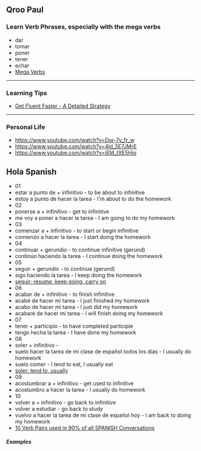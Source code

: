 
## Qroo Paul

### Learn Verb Phrases, especially with the mega verbs

- dar
- tomar
- poner
- tener
- echar
- [Mega Verbs](https://www.youtube.com/watch?v=yxcIw3Zmufc)

---

### Learning Tips

- [Get Fluent Faster - A Detailed Strategy](https://www.youtube.com/watch?v=sBNSYwGjrvI)

---

### Personal Life

- https://www.youtube.com/watch?v=Dor-7y_fr_w
- https://www.youtube.com/watch?v=4ld_5E7JMrE
- https://www.youtube.com/watch?v=iEM_tXE5Hio

## Hola Spanish

- 01
- estar a punto de + infinitivo - to be about to infinitive
- estoy a punto de hacer la tarea - I'm about to do the homework
- 02
- ponerse a + infinitivo - get to infinitive
- me voy a poner a hacer la tarea - I am going to do my homework
- 03
- comenzar a + infinitivo - to start or begin infinitive
- comienzo a hacer la tarea - I start doing the homework
- 04
- continuar + gerundio - to continue infinitive (gerund)
- continúo haciendo la tarea - I continue doing the homework
- 05
- seguir + gerundio - to continue (gerund)
- sigo haciendo la tarea - I keep doing the homework
- [seguir: resume, keep going, carry on](https://www.spanishdict.com/translate/seguir)
- 06
- acabar de + infinitivo - to finish infinitive
- acabé de hacer mi tarea - I just finished my homework
- acabo de hacer mi tarea - I just did my homework
- acabaré de hacer mi tarea - I will finish doing my homework
- 07
- tener + participio - to have completed participle
- tengo hecha la tarea - I have done my homework
- 08
- soler + infinitivo -
- suelo hacer la tarea de mi clase de español todos los días - I usually do homework
- suelo comer - I tend to eat, I usually eat
- [soler: tend to, usually](https://www.spanishdict.com/translate/soler)
- 09
- acostumbrar a + infinitivo - get used to infinitive
- acostumbro a hacer la tarea - I usually do homework
- 10
- volver a + infinitivo - go back to infinitive
- volver a estudiar - go back to study
- vuelvo a hacer la tarea de mi clase de español hoy - I am back to doing my homework
- [10 Verb Pairs used in 90% of all SPANISH Conversations](https://www.youtube.com/watch?v=yJsSeo0CzT8)

##### Examples
